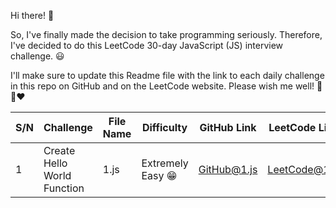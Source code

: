 Hi there! 👋

So, I've finally made the decision to take programming seriously. Therefore, I've decided to do this LeetCode 30-day JavaScript (JS) interview challenge. 😃

I'll make sure to update this Readme file with the link to each daily challenge in this repo on GitHub and on the LeetCode website. Please wish me well! 🌟😊❤️

| S/N | Challenge                   | File Name | Difficulty        | GitHub Link                                                                    | LeetCode Link                                                                           |
| --- | --------------------------- | --------- | ----------------- | ------------------------------------------------------------------------------ | --------------------------------------------------------------------------------------- |
| 1   | Create Hello World Function | 1.js      | Extremely Easy 😁 | [GitHub@1.js](https://github.com/ayatullahkhalid/30-Days-of-JS/blob/main/1.js) | [LeetCode@1.js](https://leetcode.com/problems/create-hello-world-function/description/) |

